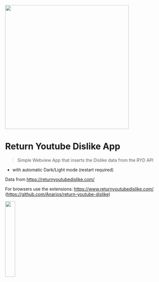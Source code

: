 <img src="https://i.postimg.cc/zXkGwFMG/display.png" width=400>

# Return Youtube Dislike App

> Simple Webview App that inserts the Dislike data from the RYD API

- with automatic Dark/Light mode (restart required)

Data from https://returnyoutubedislike.com/

For browsers use the extensions: https://www.returnyoutubedislike.com/ (https://github.com/Anarios/return-youtube-dislike)

<img src="https://i.postimg.cc/cHYsvRwZ/Screenshot-20211231-193814.jpg" width="25%" />
